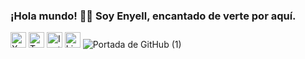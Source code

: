 ### ¡Hola mundo! 👋🏾 Soy Enyell, encantado de verte por aquí.
<a href="https://twitter.com/Nokx1z" target="_blank"><img src="https://img.icons8.com/ios-filled/50/000000/x.png" alt="X" width="25" height="25"></a>
<a href="https://www.twitch.tv/nokx1z" target="_blank"><img src="https://img.icons8.com/ios-filled/50/000000/twitch.png" alt="Twitch" width="25" height="25"></a>
<a href="https://www.instagram.com/nokx1z" target="_blank"><img src="https://img.icons8.com/ios-filled/50/000000/instagram-new.png" alt="Instagram" width="25" height="25"></a>
<a href="https://www.linkedin.com/in/enyellduarte" target="_blank"><img src="https://img.icons8.com/ios-filled/50/000000/linkedin.png" alt="LinkedIn" width="25" height="25"></a>
![Portada de GitHub (1)](https://github.com/Nokx1z/Nokx1z/assets/66167911/81202090-afcf-4dbf-b1ef-f7a535077f9e)
<!--
**Nokx1z/Nokx1z** is a ✨ _special_ ✨ repository because its `README.md` (this file) appears on your GitHub profile.

Here are some ideas to get you started:

- 🔭 I’m currently working on ...
- 🌱 I’m currently learning ...
- 👯 I’m looking to collaborate on ...
- 🤔 I’m looking for help with ...
- 💬 Ask me about ...
- 📫 How to reach me: ...
- 😄 Pronouns: ...
- ⚡ Fun fact: ...
-->
